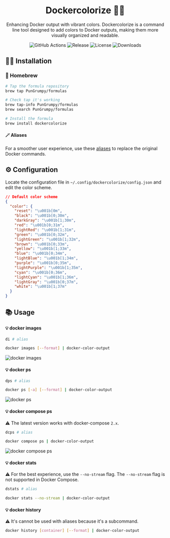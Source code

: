 <div align="center">

# Dockercolorize 🐳🌈

Enhancing Docker output with vibrant colors. Dockercolorize is a command line tool designed to add colors to Docker outputs, making them more visually organized and readable.

</div>

<div align="center">

![GitHub Actions](https://github.com/PunGrumpy/dockercolorize/actions/workflows/go.yml/badge.svg?branch=main)
![Release](https://img.shields.io/github/v/release/PunGrumpy/dockercolorize)
![License](https://img.shields.io/github/license/PunGrumpy/dockercolorize)
![Downloads](https://img.shields.io/github/downloads/PunGrumpy/dockercolorize/total)

</div>

## 👨‍💻 Installation

### 🍺 Homebrew

```bash
# Tap the formula repository
brew tap PunGrumpy/formulas

# Check tap it's working
brew tap-info PunGrumpy/formulas
brew search PunGrumpy/formulas

# Install the formula
brew install dockercolorize
```

#### 🪄 Aliases

For a smoother user experience, use these [aliases](.github/bash/aliases.sh) to replace the original Docker commands.

## ⚙️ Configuration

Locate the configuration file in `~/.config/dockercolorize/config.json` and edit the color scheme.

```json
// Default color scheme
{
  "color": {
    "reset": "\u001b[0m",
    "black": "\u001b[0;30m",
    "darkGray": "\u001b[1;30m",
    "red": "\u001b[0;31m",
    "lightRed": "\u001b[1;31m",
    "green": "\u001b[0;32m",
    "lightGreen": "\u001b[1;32m",
    "brown": "\u001b[0;33m",
    "yellow": "\u001b[1;33m",
    "blue": "\u001b[0;34m",
    "lightBlue": "\u001b[1;34m",
    "purple": "\u001b[0;35m",
    "lightPurple": "\u001b[1;35m",
    "cyan": "\u001b[0;36m",
    "lightCyan": "\u001b[1;36m",
    "lightGray": "\u001b[0;37m",
    "white": "\u001b[1;37m"
  }
}
```

## 📚 Usage

#### 💡 docker images

```bash
di # alias
```

```bash
docker images [--format] | docker-color-output
```

![docker images](https://user-images.githubusercontent.com/5787193/93581956-7ae7f580-f9aa-11ea-8f81-d6922e1ca892.png)

#### 💡 docker ps

```bash
dps # alias
```

```bash
docker ps [-a] [--format] | docker-color-output
```

![docker ps](https://user-images.githubusercontent.com/5787193/93581144-69521e00-f9a9-11ea-86bb-c23d7879c689.png)

#### 💡 docker compose ps

⚠️ The latest version works with docker-compose `2.x`.

```bash
dcps # alias
```

```bash
docker compose ps | docker-color-output
```

![docker compose ps](https://user-images.githubusercontent.com/5787193/93630916-7267dd00-f9f3-11ea-9521-e69152fa86f1.png)

#### 💡 docker stats

⚠️ For the best experience, use the `--no-stream` flag. The `--no-stream` flag is not supported in Docker Compose.

```bash
dstats # alias
```

```bash
docker stats --no-stream | docker-color-output
```

#### 💡 docker history

⚠️ It's cannot be used with aliases because it's a subcommand.

```bash
docker history [container] [--format] | docker-color-output
```
